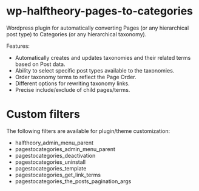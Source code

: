 # wp-halftheory-pages-to-categories
Wordpress plugin for automatically converting Pages (or any hierarchical post type) to Categories (or any hierarchical taxonomy).

Features:
- Automatically creates and updates taxonomies and their related terms based on Post data.
- Ability to select specific post types available to the taxonomies.
- Order taxonomy terms to reflect the Page Order.
- Different options for rewriting taxonomy links.
- Precise include/exclude of child pages/terms.

# Custom filters

The following filters are available for plugin/theme customization:
- halftheory_admin_menu_parent
- pagestocategories_admin_menu_parent
- pagestocategories_deactivation
- pagestocategories_uninstall
- pagestocategories_template
- pagestocategories_get_link_terms
- pagestocategories_the_posts_pagination_args